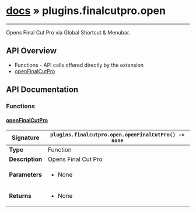 # [docs](index.md) » plugins.finalcutpro.open
---

Opens Final Cut Pro via Global Shortcut & Menubar.

## API Overview
* Functions - API calls offered directly by the extension
 * [openFinalCutPro](#openfinalcutpro)

## API Documentation

### Functions

#### [openFinalCutPro](#openfinalcutpro)
| <span style="text-align: left;">**Signature**</span> | <span style="text-align: left;">`plugins.finalcutpro.open.openFinalCutPro() -> none` </span>                                                |
| -----------------------------------------------------|---------------------------------------------------------------------------------------------------------|
| **Type**                                             | Function                                                                                         |
| **Description**                                      | Opens Final Cut Pro                                                                                         |
| **Parameters**                                       | <ul><li>None</li></ul> |
| **Returns**                                          | <ul><li>None</li></ul>          |

